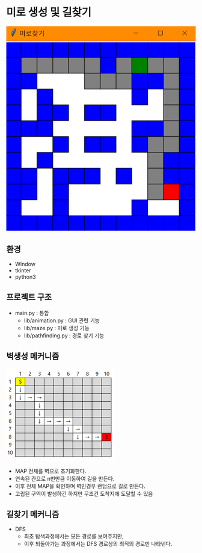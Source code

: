 # 미로 생성 및 길찾기
![img.png](img.png)

## 환경
- Window
- tkinter
- python3

## 프로젝트 구조
- main.py : 통합
  - lib/animation.py : GUI 관련 기능
  - lib/maze.py : 미로 생성 기능
  - lib/pathfinding.py : 경로 찾기 기능

## 벽생성 메커니즘
![img_1.png](img_1.png)
- MAP 전체를 벽으로 초기화한다.
- 연속된 칸으로 n번만큼 이동하여 길을 만든다.
- 이후 전체 MAP을 확인하며 벽인경우 랜덤으로 길로 만든다.
- 고립된 구역이 발생하긴 하지만 무조건 도착지에 도달할 수 있음

## 길찾기 메커니즘
- DFS
  - 최초 탐색과정에서는 모든 경로를 보여주지만,
  - 이후 되돌아가는 과정에서는 DFS 경로상의 최적의 경로만 나타낸다.
